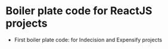 # Boiler plate code for ReactJS projects

- First boiler plate code: for Indecision and Expensify projects
